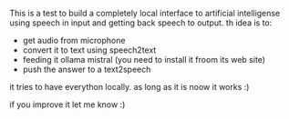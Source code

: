 This is a test to build a completely local interface to artificial intelligense using speech in input and getting back speech to output.
th idea is to:
- get audio from microphone
- convert it to text using speech2text
- feeding it ollama mistral (you need to install it froom its web site)
- push the answer to a text2speech

it tries to have everython locally.
as long as it is noow it works :)

if you improve it let me know :)
